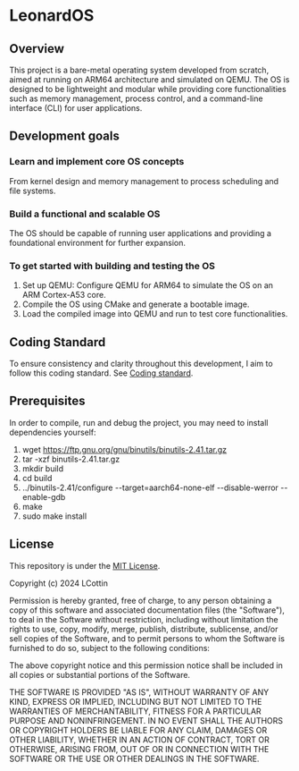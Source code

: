 # LeonardOS

## Overview

This project is a bare-metal operating system developed from scratch, aimed at running on ARM64 architecture and simulated on QEMU. The OS is designed to be lightweight and modular while providing core functionalities such as memory management, process control, and a command-line interface (CLI) for user applications.

## Development goals

### Learn and implement core OS concepts

From kernel design and memory management to process scheduling and file systems.

### Build a functional and scalable OS

The OS should be capable of running user applications and providing a foundational environment for further expansion.

### To get started with building and testing the OS

1. Set up QEMU: Configure QEMU for ARM64 to simulate the OS on an ARM Cortex-A53 core.
2. Compile the OS using CMake and generate a bootable image.
3. Load the compiled image into QEMU and run to test core functionalities.

## Coding Standard

To ensure consistency and clarity throughout this development, I aim to follow this coding standard.
See [Coding standard](coding_standard.md).

## Prerequisites

In order to compile, run and debug the project, you may need to install dependencies yourself:
 1. wget https://ftp.gnu.org/gnu/binutils/binutils-2.41.tar.gz
 2. tar -xzf binutils-2.41.tar.gz
 3. mkdir build
 4. cd build
 5. ../binutils-2.41/configure --target=aarch64-none-elf --disable-werror --enable-gdb
 6. make
 7. sudo make install

## License

This repository is under the [MIT License](https://opensource.org/licenses/MIT).

Copyright (c) 2024 LCottin

Permission is hereby granted, free of charge, to any person obtaining a copy
of this software and associated documentation files (the "Software"), to deal
in the Software without restriction, including without limitation the rights
to use, copy, modify, merge, publish, distribute, sublicense, and/or sell
copies of the Software, and to permit persons to whom the Software is
furnished to do so, subject to the following conditions:

The above copyright notice and this permission notice shall be included in all
copies or substantial portions of the Software.

THE SOFTWARE IS PROVIDED "AS IS", WITHOUT WARRANTY OF ANY KIND, EXPRESS OR
IMPLIED, INCLUDING BUT NOT LIMITED TO THE WARRANTIES OF MERCHANTABILITY,
FITNESS FOR A PARTICULAR PURPOSE AND NONINFRINGEMENT. IN NO EVENT SHALL THE
AUTHORS OR COPYRIGHT HOLDERS BE LIABLE FOR ANY CLAIM, DAMAGES OR OTHER
LIABILITY, WHETHER IN AN ACTION OF CONTRACT, TORT OR OTHERWISE, ARISING FROM,
OUT OF OR IN CONNECTION WITH THE SOFTWARE OR THE USE OR OTHER DEALINGS IN THE
SOFTWARE.
